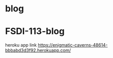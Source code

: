 # blog
# FSDI-113-blog

heroku app link
https://enigmatic-caverns-48614-bbbabd3d3f92.herokuapp.com/
